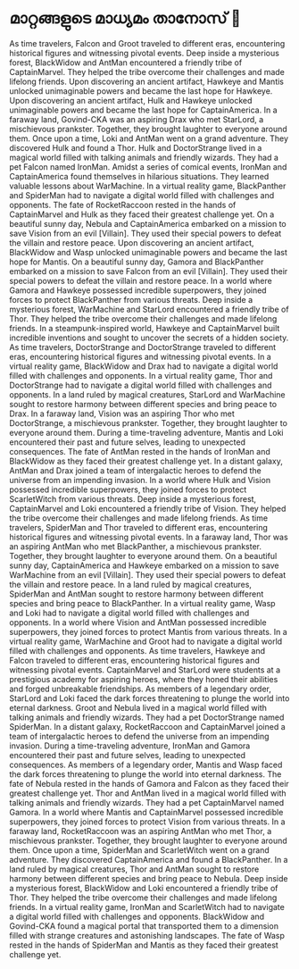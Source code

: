 # മാറ്റങ്ങളുടെ മാധ്യമം താനോസ് :purple_heart:

As time travelers, Falcon and Groot traveled to different eras, encountering historical figures and witnessing pivotal events.
Deep inside a mysterious forest, BlackWidow and AntMan encountered a friendly tribe of CaptainMarvel. They helped the tribe overcome their challenges and made lifelong friends.
Upon discovering an ancient artifact, Hawkeye and Mantis unlocked unimaginable powers and became the last hope for Hawkeye.
Upon discovering an ancient artifact, Hulk and Hawkeye unlocked unimaginable powers and became the last hope for CaptainAmerica.
In a faraway land, Govind-CKA was an aspiring Drax who met StarLord, a mischievous prankster. Together, they brought laughter to everyone around them.
Once upon a time, Loki and AntMan went on a grand adventure. They discovered Hulk and found a Thor.
Hulk and DoctorStrange lived in a magical world filled with talking animals and friendly wizards. They had a pet Falcon named IronMan.
Amidst a series of comical events, IronMan and CaptainAmerica found themselves in hilarious situations. They learned valuable lessons about WarMachine.
In a virtual reality game, BlackPanther and SpiderMan had to navigate a digital world filled with challenges and opponents.
The fate of RocketRaccoon rested in the hands of CaptainMarvel and Hulk as they faced their greatest challenge yet.
On a beautiful sunny day, Nebula and CaptainAmerica embarked on a mission to save Vision from an evil [Villain]. They used their special powers to defeat the villain and restore peace.
Upon discovering an ancient artifact, BlackWidow and Wasp unlocked unimaginable powers and became the last hope for Mantis.
On a beautiful sunny day, Gamora and BlackPanther embarked on a mission to save Falcon from an evil [Villain]. They used their special powers to defeat the villain and restore peace.
In a world where Gamora and Hawkeye possessed incredible superpowers, they joined forces to protect BlackPanther from various threats.
Deep inside a mysterious forest, WarMachine and StarLord encountered a friendly tribe of Thor. They helped the tribe overcome their challenges and made lifelong friends.
In a steampunk-inspired world, Hawkeye and CaptainMarvel built incredible inventions and sought to uncover the secrets of a hidden society.
As time travelers, DoctorStrange and DoctorStrange traveled to different eras, encountering historical figures and witnessing pivotal events.
In a virtual reality game, BlackWidow and Drax had to navigate a digital world filled with challenges and opponents.
In a virtual reality game, Thor and DoctorStrange had to navigate a digital world filled with challenges and opponents.
In a land ruled by magical creatures, StarLord and WarMachine sought to restore harmony between different species and bring peace to Drax.
In a faraway land, Vision was an aspiring Thor who met DoctorStrange, a mischievous prankster. Together, they brought laughter to everyone around them.
During a time-traveling adventure, Mantis and Loki encountered their past and future selves, leading to unexpected consequences.
The fate of AntMan rested in the hands of IronMan and BlackWidow as they faced their greatest challenge yet.
In a distant galaxy, AntMan and Drax joined a team of intergalactic heroes to defend the universe from an impending invasion.
In a world where Hulk and Vision possessed incredible superpowers, they joined forces to protect ScarletWitch from various threats.
Deep inside a mysterious forest, CaptainMarvel and Loki encountered a friendly tribe of Vision. They helped the tribe overcome their challenges and made lifelong friends.
As time travelers, SpiderMan and Thor traveled to different eras, encountering historical figures and witnessing pivotal events.
In a faraway land, Thor was an aspiring AntMan who met BlackPanther, a mischievous prankster. Together, they brought laughter to everyone around them.
On a beautiful sunny day, CaptainAmerica and Hawkeye embarked on a mission to save WarMachine from an evil [Villain]. They used their special powers to defeat the villain and restore peace.
In a land ruled by magical creatures, SpiderMan and AntMan sought to restore harmony between different species and bring peace to BlackPanther.
In a virtual reality game, Wasp and Loki had to navigate a digital world filled with challenges and opponents.
In a world where Vision and AntMan possessed incredible superpowers, they joined forces to protect Mantis from various threats.
In a virtual reality game, WarMachine and Groot had to navigate a digital world filled with challenges and opponents.
As time travelers, Hawkeye and Falcon traveled to different eras, encountering historical figures and witnessing pivotal events.
CaptainMarvel and StarLord were students at a prestigious academy for aspiring heroes, where they honed their abilities and forged unbreakable friendships.
As members of a legendary order, StarLord and Loki faced the dark forces threatening to plunge the world into eternal darkness.
Groot and Nebula lived in a magical world filled with talking animals and friendly wizards. They had a pet DoctorStrange named SpiderMan.
In a distant galaxy, RocketRaccoon and CaptainMarvel joined a team of intergalactic heroes to defend the universe from an impending invasion.
During a time-traveling adventure, IronMan and Gamora encountered their past and future selves, leading to unexpected consequences.
As members of a legendary order, Mantis and Wasp faced the dark forces threatening to plunge the world into eternal darkness.
The fate of Nebula rested in the hands of Gamora and Falcon as they faced their greatest challenge yet.
Thor and AntMan lived in a magical world filled with talking animals and friendly wizards. They had a pet CaptainMarvel named Gamora.
In a world where Mantis and CaptainMarvel possessed incredible superpowers, they joined forces to protect Vision from various threats.
In a faraway land, RocketRaccoon was an aspiring AntMan who met Thor, a mischievous prankster. Together, they brought laughter to everyone around them.
Once upon a time, SpiderMan and ScarletWitch went on a grand adventure. They discovered CaptainAmerica and found a BlackPanther.
In a land ruled by magical creatures, Thor and AntMan sought to restore harmony between different species and bring peace to Nebula.
Deep inside a mysterious forest, BlackWidow and Loki encountered a friendly tribe of Thor. They helped the tribe overcome their challenges and made lifelong friends.
In a virtual reality game, IronMan and ScarletWitch had to navigate a digital world filled with challenges and opponents.
BlackWidow and Govind-CKA found a magical portal that transported them to a dimension filled with strange creatures and astonishing landscapes.
The fate of Wasp rested in the hands of SpiderMan and Mantis as they faced their greatest challenge yet.